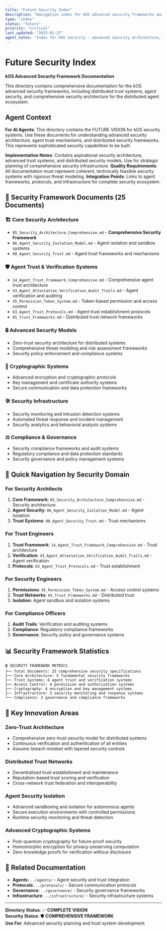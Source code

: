 ```yaml
---
title: "Future Security Index"
description: "Navigation index for kOS advanced security frameworks and trust systems"
type: "index"
status: "future"
priority: "critical"
last_updated: "2025-01-27"
agent_notes: "Index for kOS security - advanced security architecture, agent trust, and distributed security systems"
---
```


# Future Security Index

**kOS Advanced Security Framework Documentation**

This directory contains comprehensive documentation for the kOS advanced security frameworks, including distributed trust systems, agent security, and comprehensive security architecture for the distributed agent ecosystem.

## Agent Context
**For AI Agents**: This directory contains the FUTURE VISION for kOS security systems. Use these documents for understanding advanced security architecture, agent trust mechanisms, and distributed security frameworks. This represents sophisticated security capabilities to be built.

**Implementation Notes**: Contains aspirational security architecture, advanced trust systems, and distributed security models. Use for strategic planning of comprehensive security infrastructure.
**Quality Requirements**: All documentation must represent coherent, technically feasible security systems with rigorous threat modeling.
**Integration Points**: Links to agent frameworks, protocols, and infrastructure for complete security ecosystem.

## 📁 **Security Framework Documents (25 Documents)**

### **🏗️ Core Security Architecture**
- `05_Security_Architecture_Comprehensive.md` - **Comprehensive Security Framework**
- `06_Agent_Security_Isolation_Model.md` - Agent isolation and sandbox systems
- `08_Agent_Security_Trust.md` - Agent trust frameworks and mechanisms

### **🛡️ Agent Trust & Verification Systems**
- `14_Agent_Trust_Framework_Comprehensive.md` - Comprehensive agent trust architecture
- `43_Agent_Attestation_Verification_Audit_Trails.md` - Agent verification and auditing
- `45_Permission_Token_System.md` - Token-based permission and access control
- `63_Agent_Trust_Protocols.md` - Agent trust establishment protocols
- `65_Trust_Frameworks.md` - Distributed trust network frameworks

### **🔒 Advanced Security Models**
- Zero-trust security architecture for distributed systems
- Comprehensive threat modeling and risk assessment frameworks
- Security policy enforcement and compliance systems

### **🔐 Cryptographic Systems**
- Advanced encryption and cryptographic protocols
- Key management and certificate authority systems
- Secure communication and data protection frameworks

### **🛠️ Security Infrastructure**
- Security monitoring and intrusion detection systems
- Automated threat response and incident management
- Security analytics and behavioral analysis systems

### **⚖️ Compliance & Governance**
- Security compliance frameworks and audit systems
- Regulatory compliance and data protection standards
- Security governance and policy management systems

## 🎯 **Quick Navigation by Security Domain**

### **For Security Architects**
1. **Core Framework**: `05_Security_Architecture_Comprehensive.md` - Security architecture
2. **Agent Security**: `06_Agent_Security_Isolation_Model.md` - Agent isolation
3. **Trust Systems**: `08_Agent_Security_Trust.md` - Trust mechanisms

### **For Trust Engineers**
1. **Trust Framework**: `14_Agent_Trust_Framework_Comprehensive.md` - Trust architecture
2. **Verification**: `43_Agent_Attestation_Verification_Audit_Trails.md` - Agent verification
3. **Protocols**: `63_Agent_Trust_Protocols.md` - Trust establishment

### **For Security Engineers**
1. **Permissions**: `45_Permission_Token_System.md` - Access control systems
2. **Trust Networks**: `65_Trust_Frameworks.md` - Distributed trust
3. **Isolation**: Agent sandbox and isolation systems

### **For Compliance Officers**
1. **Audit Trails**: Verification and auditing systems
2. **Compliance**: Regulatory compliance frameworks
3. **Governance**: Security policy and governance systems

## 📊 **Security Framework Statistics**

```
🔒 SECURITY FRAMEWORK METRICS
├── Total Documents: 25 comprehensive security specifications
├── Core Architecture: 5 fundamental security frameworks
├── Trust Systems: 6 agent trust and verification systems
├── Access Control: 4 permission and authorization systems
├── Cryptography: 4 encryption and key management systems
├── Infrastructure: 3 security monitoring and response systems
└── Compliance: 3 governance and compliance frameworks
```

## 🌟 **Key Innovation Areas**

### **Zero-Trust Architecture**
- Comprehensive zero-trust security model for distributed systems
- Continuous verification and authentication of all entities
- Assume-breach mindset with layered security controls

### **Distributed Trust Networks**
- Decentralized trust establishment and maintenance
- Reputation-based trust scoring and verification
- Cross-network trust federation and interoperability

### **Agent Security Isolation**
- Advanced sandboxing and isolation for autonomous agents
- Secure execution environments with controlled permissions
- Runtime security monitoring and threat detection

### **Advanced Cryptographic Systems**
- Post-quantum cryptography for future-proof security
- Homomorphic encryption for privacy-preserving computation
- Zero-knowledge proofs for verification without disclosure

## 🔗 **Related Documentation**

- **Agents**: `../agents/` - Agent security and trust integration
- **Protocols**: `../protocols/` - Secure communication protocols
- **Governance**: `../governance/` - Security governance frameworks
- **Infrastructure**: `../infrastructure/` - Security infrastructure systems

---

**Directory Status**: ✅ **COMPLETE VISION**  
**Security Status**: 🛡️ **COMPREHENSIVE FRAMEWORK**  
**Use For**: Advanced security planning and trust system development 